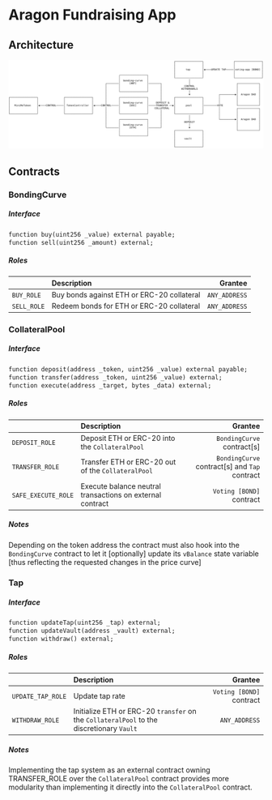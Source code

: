 # Aragon Fundraising App

## Architecture

![](assets/img/architecture.svg "Architecture")

## Contracts

### BondingCurve

##### Interface

```solidity
function buy(uint256 _value) external payable;
function sell(uint256 _amount) external;
```

##### Roles

|              | Description                                | Grantee       |
| ------------ |:-------------------------------------------| -------------:|
| `BUY_ROLE`   | Buy bonds against ETH or ERC-20 collateral | `ANY_ADDRESS` |
| `SELL_ROLE`  | Redeem bonds for ETH or ERC-20 collateral  | `ANY_ADDRESS` |

### CollateralPool

##### Interface

```solidity
function deposit(address _token, uint256 _value) external payable;
function transfer(address _token, uint256 _value) external;
function execute(address _target, bytes _data) external;
```

##### Roles

|                     | Description                                               | Grantee                                       |
| ------------------- |:----------------------------------------------------------| ---------------------------------------------:|
| `DEPOSIT_ROLE`      | Deposit ETH or ERC-20 into the `CollateralPool`           | `BondingCurve` contract[s]                    |
| `TRANSFER_ROLE`     | Transfer ETH or ERC-20 out of the `CollateralPool`        | `BondingCurve` contract[s] and `Tap` contract |
| `SAFE_EXECUTE_ROLE` | Execute balance neutral transactions on external contract | `Voting [BOND]` contract                      |


##### Notes

Depending on the token address the contract must also hook into the `BondingCurve` contract to let it [optionally] update its `vBalance` state variable [thus reflecting the requested changes in the price curve]


### Tap

##### Interface

```solidity
function updateTap(uint256 _tap) external;
function updateVault(address _vault) external;
function withdraw() external;
```

##### Roles

|                   | Description                                                                              | Grantee                  |
| ----------------- |:-----------------------------------------------------------------------------------------| ------------------------:|
| `UPDATE_TAP_ROLE` | Update tap rate                                                                          | `Voting [BOND]` contract |
| `WITHDRAW_ROLE`   | Initialize ETH or ERC-20 `transfer` on the `CollateralPool` to the discretionary `Vault` | `ANY_ADDRESS`            |

##### Notes

Implementing the tap system as an external contract owning TRANSFER_ROLE over the `CollateralPool` contract provides more modularity than implementing it directly into the `CollateralPool` contract.
